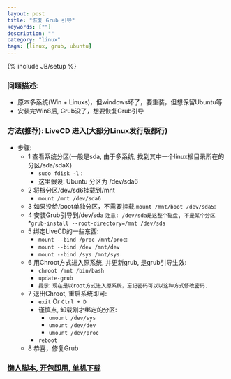 ```yaml
---
layout: post
title: "恢复 Grub 引导"
keywords: [""]
description: ""
category: "linux"
tags: [linux, grub, ubuntu]
---
```

{% include JB/setup %}

### 问题描述:
* 原本多系统(Win + Linuxs)，但windows坏了，要重装，但想保留Ubuntu等
* 安装完Win8后, Grub没了，想要恢复Grub引导

### 方法(推荐): LiveCD 进入(大部分Linux发行版都行)
* 步骤:
    * 1 查看系统分区(一般是sda, 由于多系统, 找到其中一个linux根目录所在的分区/sda/sdaX)
        * `sudo fdisk -l` : 
        * 这里假设: Ubuntu 分区为 /dev/sda6
    * 2 将根分区/dev/sd6挂载到/mnt
        * `mount /mnt /dev/sda6`
    * 3 如果没给/boot单独分区，不需要挂载
        `mount /mnt/boot /dev/sda5`: 
    * 4 安装Grub引导到/dev/sda `注意: /dev/sda是这整个磁盘, 不是某个分区`
        *`grub-install --root-directory=/mnt /dev/sda`
    * 5 绑定LiveCD的一些东西:
        * `mount --bind /proc /mnt/proc`: 
        * `mount --bind /dev /mnt/dev`
        * `mount --bind /sys /mnt/sys`
    * 6 用Chroot方式进入原系统, 并更新grub, 是grub引导生效:
        * `chroot /mnt /bin/bash`
        * `update-grub`
        * `提示`: `现在是以root方式进入原系统，忘记密码可以以这种方式修改密码.`
    * 7 退出Chroot, 重启系统即可:
        * `exit` Or `Ctrl + D`
        * 谨慎点, 卸载刚才绑定的分区:
            * `umount /dev/sys`
            * `umount /dev/dev`
            * `umount /dev/proc`
        * `reboot`
    * 8 恭喜，修复Grub

### [懒人脚本, 开包即用, 单机下载]({{site.url}}/scripts/recover_grub.sh)
